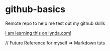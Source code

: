 # github-basics
Remote repo to help me test out my github skills

[I am learning this on lynda.com!](http://www.lynda.com)

// Future Reference for myself => Markdown tuts
